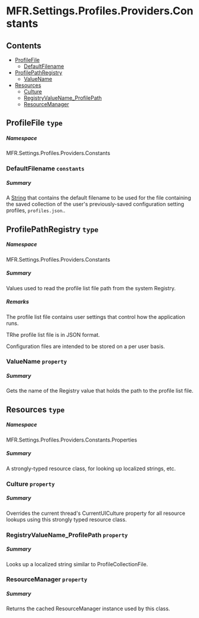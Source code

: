 <a name='assembly'></a>
# MFR.Settings.Profiles.Providers.Constants

## Contents

- [ProfileFile](#T-MFR-Settings-Profiles-Providers-Constants-ProfileFile 'MFR.Settings.Profiles.Providers.Constants.ProfileFile')
  - [DefaultFilename](#F-MFR-Settings-Profiles-Providers-Constants-ProfileFile-DefaultFilename 'MFR.Settings.Profiles.Providers.Constants.ProfileFile.DefaultFilename')
- [ProfilePathRegistry](#T-MFR-Settings-Profiles-Providers-Constants-ProfilePathRegistry 'MFR.Settings.Profiles.Providers.Constants.ProfilePathRegistry')
  - [ValueName](#P-MFR-Settings-Profiles-Providers-Constants-ProfilePathRegistry-ValueName 'MFR.Settings.Profiles.Providers.Constants.ProfilePathRegistry.ValueName')
- [Resources](#T-MFR-Settings-Profiles-Providers-Constants-Properties-Resources 'MFR.Settings.Profiles.Providers.Constants.Properties.Resources')
  - [Culture](#P-MFR-Settings-Profiles-Providers-Constants-Properties-Resources-Culture 'MFR.Settings.Profiles.Providers.Constants.Properties.Resources.Culture')
  - [RegistryValueName_ProfilePath](#P-MFR-Settings-Profiles-Providers-Constants-Properties-Resources-RegistryValueName_ProfilePath 'MFR.Settings.Profiles.Providers.Constants.Properties.Resources.RegistryValueName_ProfilePath')
  - [ResourceManager](#P-MFR-Settings-Profiles-Providers-Constants-Properties-Resources-ResourceManager 'MFR.Settings.Profiles.Providers.Constants.Properties.Resources.ResourceManager')

<a name='T-MFR-Settings-Profiles-Providers-Constants-ProfileFile'></a>
## ProfileFile `type`

##### Namespace

MFR.Settings.Profiles.Providers.Constants

<a name='F-MFR-Settings-Profiles-Providers-Constants-ProfileFile-DefaultFilename'></a>
### DefaultFilename `constants`

##### Summary

A [String](http://msdn.microsoft.com/query/dev14.query?appId=Dev14IDEF1&l=EN-US&k=k:System.String 'System.String') that contains the default filename to be used
for the file containing the saved collection of the user's previously-saved
configuration setting profiles, `profiles.json`..

<a name='T-MFR-Settings-Profiles-Providers-Constants-ProfilePathRegistry'></a>
## ProfilePathRegistry `type`

##### Namespace

MFR.Settings.Profiles.Providers.Constants

##### Summary

Values used to read the profile list file path from the system Registry.

##### Remarks

The profile list file contains user settings that control how the
application runs.



TRhe profile list file is in JSON format.



Configuration files are intended to be stored on a per user basis.

<a name='P-MFR-Settings-Profiles-Providers-Constants-ProfilePathRegistry-ValueName'></a>
### ValueName `property`

##### Summary

Gets the name of the Registry value that holds the path to the
profile list file.

<a name='T-MFR-Settings-Profiles-Providers-Constants-Properties-Resources'></a>
## Resources `type`

##### Namespace

MFR.Settings.Profiles.Providers.Constants.Properties

##### Summary

A strongly-typed resource class, for looking up localized strings, etc.

<a name='P-MFR-Settings-Profiles-Providers-Constants-Properties-Resources-Culture'></a>
### Culture `property`

##### Summary

Overrides the current thread's CurrentUICulture property for all
  resource lookups using this strongly typed resource class.

<a name='P-MFR-Settings-Profiles-Providers-Constants-Properties-Resources-RegistryValueName_ProfilePath'></a>
### RegistryValueName_ProfilePath `property`

##### Summary

Looks up a localized string similar to ProfileCollectionFile.

<a name='P-MFR-Settings-Profiles-Providers-Constants-Properties-Resources-ResourceManager'></a>
### ResourceManager `property`

##### Summary

Returns the cached ResourceManager instance used by this class.

